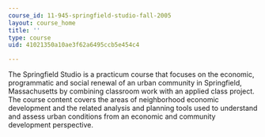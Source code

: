 ```yaml
---
course_id: 11-945-springfield-studio-fall-2005
layout: course_home
title: ''
type: course
uid: 41021350a10ae3f62a6495ccb5e454c4

---
```

The Springfield Studio is a practicum course that focuses on the economic, programmatic and social renewal of an urban community in Springfield, Massachusetts by combining classroom work with an applied class project. The course content covers the areas of neighborhood economic development and the related analysis and planning tools used to understand and assess urban conditions from an economic and community development perspective.
